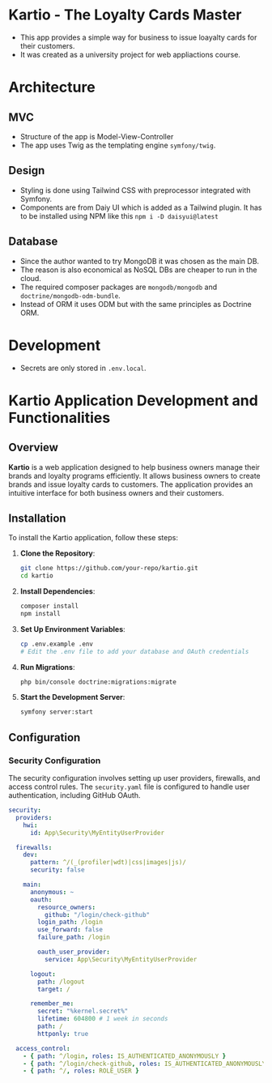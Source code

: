 # Kartio - The Loyalty Cards Master

- This app provides a simple way for business to issue loayalty cards for their customers.
- It was created as a university project for web appliactions course.

# Architecture

## MVC

- Structure of the app is Model-View-Controller
- The app uses Twig as the templating engine `symfony/twig`.

## Design

- Styling is done using Tailwind CSS with preprocessor integrated with Symfony.
- Components are from Daiy UI which is added as a Tailwind plugin. It has to be installed using NPM like this `npm i -D daisyui@latest`

## Database

- Since the author wanted to try MongoDB it was chosen as the main DB.
- The reason is also economical as NoSQL DBs are cheaper to run in the cloud.
- The required composer packages are `mongodb/mongodb` and `doctrine/mongodb-odm-bundle`.
- Instead of ORM it uses ODM but with the same principles as Doctrine ORM.

# Development

- Secrets are only stored in `.env.local`.

# Kartio Application Development and Functionalities

## Overview

**Kartio** is a web application designed to help business owners manage their brands and loyalty programs efficiently. It allows business owners to create brands and issue loyalty cards to customers. The application provides an intuitive interface for both business owners and their customers.

## Installation

To install the Kartio application, follow these steps:

1. **Clone the Repository**:

   ```bash
   git clone https://github.com/your-repo/kartio.git
   cd kartio
   ```

2. **Install Dependencies**:

   ```bash
   composer install
   npm install
   ```

3. **Set Up Environment Variables**:

   ```bash
   cp .env.example .env
   # Edit the .env file to add your database and OAuth credentials
   ```

4. **Run Migrations**:

   ```bash
   php bin/console doctrine:migrations:migrate
   ```

5. **Start the Development Server**:
   ```bash
   symfony server:start
   ```

## Configuration

### Security Configuration

The security configuration involves setting up user providers, firewalls, and access control rules. The `security.yaml` file is configured to handle user authentication, including GitHub OAuth.

```yaml
security:
  providers:
    hwi:
      id: App\Security\MyEntityUserProvider

  firewalls:
    dev:
      pattern: ^/(_(profiler|wdt)|css|images|js)/
      security: false

    main:
      anonymous: ~
      oauth:
        resource_owners:
          github: "/login/check-github"
        login_path: /login
        use_forward: false
        failure_path: /login

        oauth_user_provider:
          service: App\Security\MyEntityUserProvider

      logout:
        path: /logout
        target: /

      remember_me:
        secret: "%kernel.secret%"
        lifetime: 604800 # 1 week in seconds
        path: /
        httponly: true

  access_control:
    - { path: ^/login, roles: IS_AUTHENTICATED_ANONYMOUSLY }
    - { path: ^/login/check-github, roles: IS_AUTHENTICATED_ANONYMOUSLY }
    - { path: ^/, roles: ROLE_USER }
```
